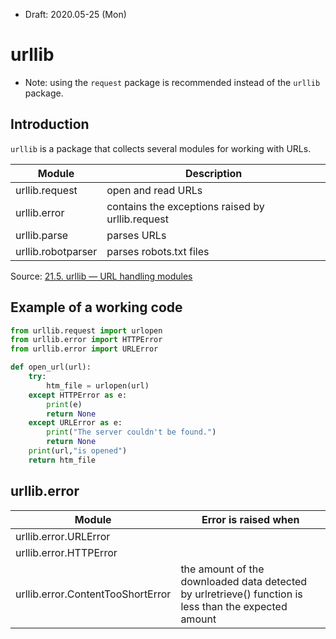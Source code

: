 * Draft: 2020.05-25 (Mon)
# urllib
* Note: using the `request` package is recommended instead of the `urllib` package.

## Introduction
`urllib` is a package that collects several modules for working with URLs.

| Module             | Description                                      |
|--------------------|--------------------------------------------------|
| urllib.request     | open and read URLs                               |
| urllib.error       | contains the exceptions raised by urllib.request |
| urllib.parse       | parses URLs                                      |
| urllib.robotparser | parses robots.txt files                          |

Source: [21.5. urllib — URL handling modules](https://docs.python.org/3/library/urllib.html)

## Example of a working code
```python
from urllib.request import urlopen
from urllib.error import HTTPError
from urllib.error import URLError

def open_url(url):
    try:
        htm_file = urlopen(url)
    except HTTPError as e:
        print(e)
        return None
    except URLError as e:
        print("The server couldn't be found.")
        return None
    print(url,"is opened")
    return htm_file
```

## urllib.error
| Module                            | Error is raised when                                                                                  |
|-----------------------------------|-------------------------------------------------------------------------------------------------------|
| urllib.error.URLError             |                                                                                                       |
| urllib.error.HTTPError            |                                                                                                       |
| urllib.error.ContentTooShortError | the amount of the downloaded data detected by urlretrieve() function is less than the expected amount |
